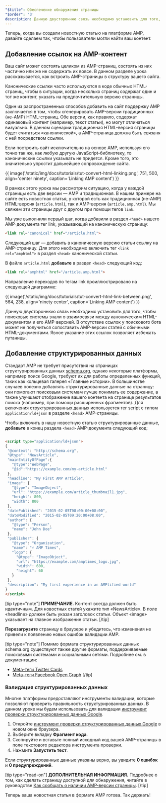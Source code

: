 ```yaml
---
"$title": Обеспечение обнаружения страницы
"$order": '3'
description: Данную двустороннюю связь необходимо установить для того, чтобы поисковые системы знали о взаимосвязи между каноническим HTML-документом и его AMP-версией.
---
```


Теперь, когда вы создали новостную статью на платформе AMP, давайте сделаем так, чтобы пользователи могли найти ваш контент.

## Добавление ссылок на AMP-контент

Ваш сайт может состоять целиком из AMP-страниц, состоять из них частично или же не содержать их вовсе. В данном разделе урока рассказывается, как встроить AMP-страницы в структуру вашего сайта.

Канонические ссылки часто используются в коде обычных HTML-страниц, чтобы в ситуации, когда несколько страниц содержат один и тот же контент, указать на предпочтительную версию страницы.

Один из распространенных способов добавить на сайт поддержку AMP заключается в том, чтобы сгенерировать AMP-версии традиционных (не-AMP) HTML-страниц. Обе версии, как правило, содержат одинаковый контент (например, текст статьи), но могут отличаться визуально. В данном сценарии традиционная HTML-версия страницы будет считаться «канонической», а AMP-страница должна быть связаня с ней посредством ссылки.

Если построить сайт исключительно на основе AMP, используя его точно так же, как любую другую JavaScript-библиотеку, то канонические ссылки указывать не придется. Кроме того, это значительно упростит дальнейшее сопровождение сайта.

{{ image('/static/img/docs/tutorials/tut-convert-html-linking.png', 751, 500, align='center ninety', caption='Linking AMP content') }}

В рамках этого урока мы рассмотрим ситуацию, когда у каждой страницы есть две версии — AMP и традиционная. В нашем примере на сайте есть новостная статья, у которой есть как традиционная (не-AMP) HTML-версия (`article.html`), так и AMP-версия (`article.amp.html`). Мы свяжем эти страницы друг с другом при помощи тегов `link`.

Мы уже выполнили первый шаг, когда добавили в раздел `<head>` нашего AMP-документа тег link, указывающий на каноническую страницу:

```html
<link rel="canonical" href="/article.html">
```

Следующий шаг — добавить в каноническую версию статьи ссылку на AMP-страницу. Для этого необходимо включить тег `<link rel="amphtml">` в раздел `<head>` канонической статьи.

В файле `article.html` **добавьте** в раздел `<head>` следующий код:

```html
<link rel="amphtml" href="/article.amp.html">
```

Направление переходов по тегам link проиллюстрировано на следующей диаграмме:

{{ image('/static/img/docs/tutorials/tut-convert-html-link-between.png', 564, 238, align='ninety center', caption='Linking AMP content') }}

Данную двустороннюю связь необходимо установить для того, чтобы поисковые системы знали о взаимосвязи между каноническим HTML-документом и его AMP-версией. В отсутствие ссылок у поискового бота может не получиться сопоставить AMP-версии статей с обычными HTML-документами. Явное указание этих ссылок позволяет избежать путаницы.

## Добавление структурированных данных

Стандарт AMP не требует присутствия на страницах структурированных данных [schema.org](http://schema.org/), однако некоторые платформы, например поиск Google, требуют их для работы определенных функций, таких как кольцевая галерея «Главные истории». В большинстве случаев полезно добавлять структурированные данные на страницу: они помогают поисковым системам лучше понимать ее содержание, а также улучшают отображение вашего контента на странице результатов поиска (например, при помощи расширенных фрагментов). Для включения структурированных данных используется тег script с типом `application/ld+json` в разделе `<head>` AMP-страницы.

Чтобы включить в нашу новостную статью структурированные данные, **добавьте** в конец раздела `<head>` AMP-документа следующий код:

```html

<script type="application/ld+json">
{
 "@context": "http://schema.org",
 "@type": "NewsArticle",
 "mainEntityOfPage":{
   "@type":"WebPage",
   "@id":"https://example.com/my-article.html"
 },
 "headline": "My First AMP Article",
 "image": {
   "@type": "ImageObject",
   "url": "https://example.com/article_thumbnail1.jpg",
   "height": 800,
   "width": 800
 },
 "datePublished": "2015-02-05T08:00:00+08:00",
 "dateModified": "2015-02-05T09:20:00+08:00",
 "author": {
   "@type": "Person",
   "name": "John Doe"
 },
 "publisher": {
   "@type": "Organization",
   "name": "⚡ AMP Times",
   "logo": {
     "@type": "ImageObject",
     "url": "https://example.com/amptimes_logo.jpg",
     "width": 600,
     "height": 60
   }
 },
 "description": "My first experience in an AMPlified world"
}
</script>
```

[tip type="note"] **ПРИМЕЧАНИЕ.**  Контент всегда должен быть идентичным. Для новостных статей укажите тип «NewsArticle». В поле «headline» должен быть указан заголовок статьи. Объект «image» указывает на главное изображение статьи. [/tip]

**Перезагрузите** страницу в браузере и убедитесь, что изменения не привели к появлению новых ошибок валидации AMP.

[tip type="note"] Помимо формата структурированных данных schema.org существуют также другие форматы, поддерживаемые поисковыми системами и социальными сетями. Подробнее см. в документации:

- [Meta-теги Twitter Cards](https://dev.twitter.com/cards/overview)
- [Meta-теги Facebook Open Graph](https://developers.facebook.com/docs/sharing/webmasters) [/tip]

### Валидация структурированных данных

Многие платформы предоставляют инструменты валидации, которые позволяют проверить правильность структурированных данных. В данном уроке мы будем использовать для валидации [инструмент проверки структурированных данных Google](https://developers.google.com/structured-data/testing-tool/).

1. Откройте [инструмент проверки структурированных данных Google](https://developers.google.com/structured-data/testing-tool/) в новом окне браузера.
2. Выберите вкладку **Фрагмент кода**.
3. Скопируйте и вставьте полный исходный код вашей AMP-страницы в поле текстового редактора инструмента проверки.
4. Нажмите **Запустить тест**.

Если структурированные данные указаны верно, вы увидите **0 ошибок** и **0 предупреждений**.

[tip type="read-on"] **ДОПОЛНИТЕЛЬНАЯ ИНФОРМАЦИЯ.** Подробнее о том, как сделать страницу доступной для обнаружения, читайте в руководстве [Как сообщать о наличии AMP-версии страницы](../../../../documentation/guides-and-tutorials/optimize-measure/discovery.md). [/tip]

Теперь ваша новостная статья в формате AMP готова. Так держать!
